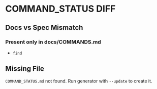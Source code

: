 # COMMAND_STATUS DIFF

## Docs vs Spec Mismatch

### Present only in docs/COMMANDS.md
+ `find`

## Missing File

`COMMAND_STATUS.md` not found. Run generator with `--update` to create it.
